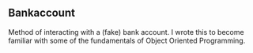 ## Bankaccount
Method of interacting with a (fake) bank account. I wrote this to become familiar with some of the fundamentals of Object Oriented Programming.

